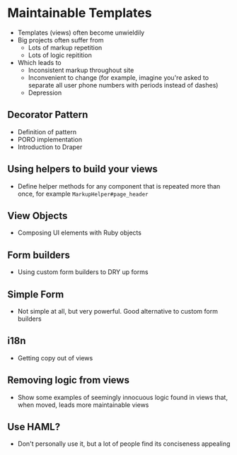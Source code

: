 # Maintainable Templates

* Templates (views) often become unwieldily
* Big projects often suffer from
  * Lots of markup repetition
  * Lots of logic repitition
* Which leads to
  * Inconsistent markup throughout site
  * Inconvenient to change (for example, imagine you're asked to separate all
    user phone numbers with periods instead of dashes)
  * Depression

## Decorator Pattern

* Definition of pattern
* PORO implementation
* Introduction to Draper

## Using helpers to build your views

* Define helper methods for any component that is repeated more than once, for
  example `MarkupHelper#page_header`

## View Objects

* Composing UI elements with Ruby objects

## Form builders

* Using custom form builders to DRY up forms

## Simple Form

* Not simple at all, but very powerful. Good alternative to custom form builders

## i18n

* Getting copy out of views

## Removing logic from views

* Show some examples of seemingly innocuous logic found in views that, when
  moved, leads more maintainable views

## Use HAML?

* Don't personally use it, but a lot of people find its conciseness appealing
